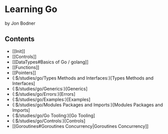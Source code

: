 # Learning Go

by Jon Bodner

## Contents

- [[Init]]
- [[Controls]]
- [[DataTypes#Basics of Go / golang]]
- [[Functions]]
- [[Pointers]]
- {:$/studies/go/Types Methods and Interfaces:}[Types Methods and Interfaces]
- {:$/studies/go/Generics:}[Generics]
- {:$/studies/go/Errors:}[Errors]
- {:$/studies/go/Examples:}[Examples]
- {:$/studies/go/Modules Packages and Imports:}[Modules Packages and Imports]
- {:$/studies/go/Go Tooling:}[Go Tooling]
- {:$/studies/go/Controls:}[Controls]
- [[Goroutines#Goroutines Concurrency|Goroutines Concurrency]]
